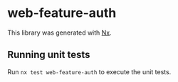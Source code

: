# web-feature-auth

This library was generated with [Nx](https://nx.dev).

## Running unit tests

Run `nx test web-feature-auth` to execute the unit tests.
